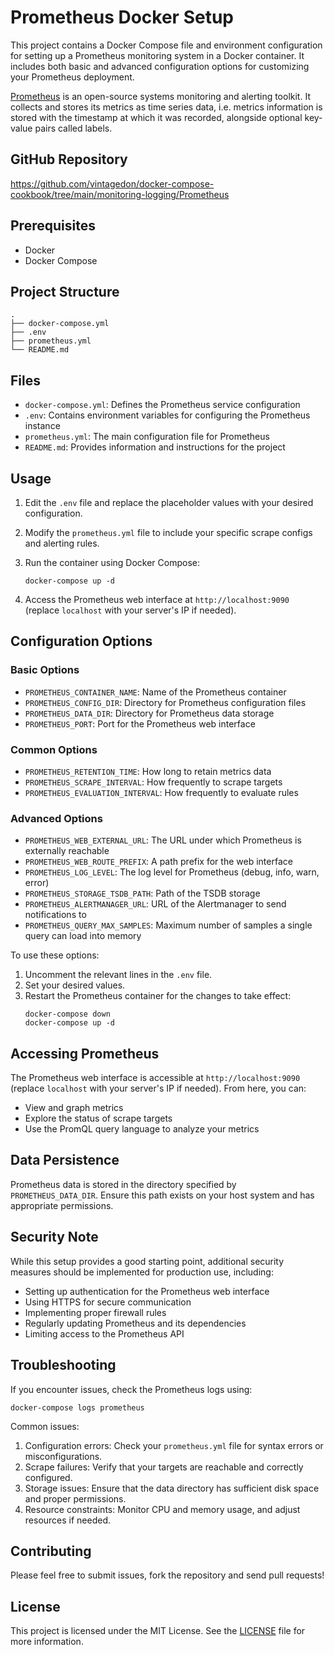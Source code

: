 # Prometheus Docker Setup

This project contains a Docker Compose file and environment configuration for setting up a Prometheus monitoring system in a Docker container. It includes both basic and advanced configuration options for customizing your Prometheus deployment.

[Prometheus](https://prometheus.io/) is an open-source systems monitoring and alerting toolkit. It collects and stores its metrics as time series data, i.e. metrics information is stored with the timestamp at which it was recorded, alongside optional key-value pairs called labels.

## GitHub Repository
https://github.com/vintagedon/docker-compose-cookbook/tree/main/monitoring-logging/Prometheus

## Prerequisites
- Docker
- Docker Compose

## Project Structure
```
.
├── docker-compose.yml
├── .env
├── prometheus.yml
└── README.md
```

## Files
- `docker-compose.yml`: Defines the Prometheus service configuration
- `.env`: Contains environment variables for configuring the Prometheus instance
- `prometheus.yml`: The main configuration file for Prometheus
- `README.md`: Provides information and instructions for the project

## Usage

1. Edit the `.env` file and replace the placeholder values with your desired configuration.

2. Modify the `prometheus.yml` file to include your specific scrape configs and alerting rules.

3. Run the container using Docker Compose:
   ```
   docker-compose up -d
   ```

4. Access the Prometheus web interface at `http://localhost:9090` (replace `localhost` with your server's IP if needed).

## Configuration Options

### Basic Options

- `PROMETHEUS_CONTAINER_NAME`: Name of the Prometheus container
- `PROMETHEUS_CONFIG_DIR`: Directory for Prometheus configuration files
- `PROMETHEUS_DATA_DIR`: Directory for Prometheus data storage
- `PROMETHEUS_PORT`: Port for the Prometheus web interface

### Common Options

- `PROMETHEUS_RETENTION_TIME`: How long to retain metrics data
- `PROMETHEUS_SCRAPE_INTERVAL`: How frequently to scrape targets
- `PROMETHEUS_EVALUATION_INTERVAL`: How frequently to evaluate rules

### Advanced Options

- `PROMETHEUS_WEB_EXTERNAL_URL`: The URL under which Prometheus is externally reachable
- `PROMETHEUS_WEB_ROUTE_PREFIX`: A path prefix for the web interface
- `PROMETHEUS_LOG_LEVEL`: The log level for Prometheus (debug, info, warn, error)
- `PROMETHEUS_STORAGE_TSDB_PATH`: Path of the TSDB storage
- `PROMETHEUS_ALERTMANAGER_URL`: URL of the Alertmanager to send notifications to
- `PROMETHEUS_QUERY_MAX_SAMPLES`: Maximum number of samples a single query can load into memory

To use these options:

1. Uncomment the relevant lines in the `.env` file.
2. Set your desired values.
3. Restart the Prometheus container for the changes to take effect:
   ```
   docker-compose down
   docker-compose up -d
   ```

## Accessing Prometheus
The Prometheus web interface is accessible at `http://localhost:9090` (replace `localhost` with your server's IP if needed). From here, you can:
- View and graph metrics
- Explore the status of scrape targets
- Use the PromQL query language to analyze your metrics

## Data Persistence
Prometheus data is stored in the directory specified by `PROMETHEUS_DATA_DIR`. Ensure this path exists on your host system and has appropriate permissions.

## Security Note
While this setup provides a good starting point, additional security measures should be implemented for production use, including:
- Setting up authentication for the Prometheus web interface
- Using HTTPS for secure communication
- Implementing proper firewall rules
- Regularly updating Prometheus and its dependencies
- Limiting access to the Prometheus API

## Troubleshooting
If you encounter issues, check the Prometheus logs using:
```
docker-compose logs prometheus
```

Common issues:
1. Configuration errors: Check your `prometheus.yml` file for syntax errors or misconfigurations.
2. Scrape failures: Verify that your targets are reachable and correctly configured.
3. Storage issues: Ensure that the data directory has sufficient disk space and proper permissions.
4. Resource constraints: Monitor CPU and memory usage, and adjust resources if needed.

## Contributing
Please feel free to submit issues, fork the repository and send pull requests!

## License
This project is licensed under the MIT License. See the [LICENSE](LICENSE) file for more information.
